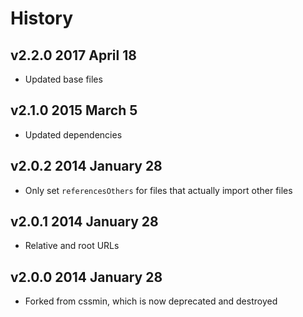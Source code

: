 # History

## v2.2.0 2017 April 18
- Updated base files

## v2.1.0 2015 March 5
- Updated dependencies

## v2.0.2 2014 January 28
- Only set `referencesOthers` for files that actually import other files

## v2.0.1 2014 January 28
- Relative and root URLs

## v2.0.0 2014 January 28
- Forked from cssmin, which is now deprecated and destroyed
